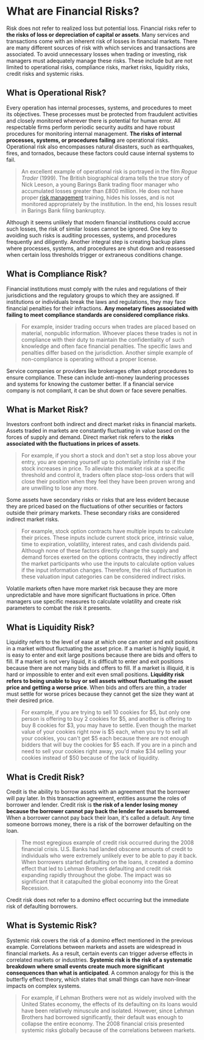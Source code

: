 # What are Financial Risks?

Risk does not refer to realized loss but potential loss. Financial risks refer to **the risks of loss or depreciation of capital or assets**. Many services and transactions come with an inherent risk of losses in financial markets. There are many different sources of risk with which services and transactions are associated. To avoid unnecessary losses when trading or investing, risk managers must adequately manage these risks. These include but are not limited to operational risks, compliance risks, market risks, liquidity risks, credit risks and systemic risks.

## What is Operational Risk?

Every operation has internal processes, systems, and procedures to meet its objectives. These processes must be protected from fraudulent activities and closely monitored wherever there is potential for human error. All respectable firms perform periodic security audits and have robust procedures for monitoring internal management. **The risks of internal processes, systems, or procedures failing** are operational risks. Operational risk also encompasses natural disasters, such as earthquakes, fires, and tornados, because these factors could cause internal systems to fail.

> An excellent example of operational risk is portrayed in the film *Rogue Trader* (1999). The British biographical drama tells the true story of Nick Leeson, a young Barings Bank trading floor manager who accumulated losses greater than £800 million. He does not have proper [risk management](https://natureblocks.com/blog/what-is-risk-management) training, hides his losses, and is not monitored appropriately by the institution. In the end, his losses result in Barings Bank filing bankruptcy.

Although it seems unlikely that modern financial institutions could accrue such losses, the risk of similar losses cannot be ignored. One key to avoiding such risks is auditing processes, systems, and procedures frequently and diligently. Another integral step is creating backup plans where processes, systems, and procedures are shut down and reassessed when certain loss thresholds trigger or extraneous conditions change.

## What is Compliance Risk?

Financial institutions must comply with the rules and regulations of their jurisdictions and the regulatory groups to which they are assigned. If institutions or individuals break the laws and regulations, they may face financial penalties for their infractions. **Any monetary fines associated with failing to meet compliance standards are considered compliance risks**.

> For example, insider trading occurs when trades are placed based on material, nonpublic information. Whoever places these trades is not in compliance with their duty to maintain the confidentiality of such knowledge and often face financial penalties. The specific laws and penalties differ based on the jurisdiction. Another simple example of non-compliance is operating without a proper license.

Service companies or providers like brokerages often adopt procedures to ensure compliance. These can include anti-money laundering processes and systems for knowing the customer better. If a financial service company is not compliant, it can be shut down or face severe penalties.

## What is Market Risk?

Investors confront both indirect and direct market risks in financial markets. Assets traded in markets are constantly fluctuating in value based on the forces of supply and demand. Direct market risk refers to the **risks associated with the fluctuations in prices of assets**.

> For example, if you short a stock and don't set a stop loss above your entry, you are opening yourself up to potentially infinite risk if the stock increases in price. To alleviate this market risk at a specific threshold and control it, traders often place stop-loss orders that will close their position when they feel they have been proven wrong and are unwilling to lose any more.

Some assets have secondary risks or risks that are less evident because they are priced based on the fluctuations of other securities or factors outside their primary markets. These secondary risks are considered indirect market risks.

> For example, stock option contracts have multiple inputs to calculate their prices. These inputs include current stock price, intrinsic value, time to expiration, volatility, interest rates, and cash dividends paid. Although none of these factors directly change the supply and demand forces exerted on the options contracts, they indirectly affect the market participants who use the inputs to calculate option values if the input information changes. Therefore, the risk of fluctuation in these valuation input categories can be considered indirect risks.

Volatile markets often have more market risk because they are more unpredictable and have more significant fluctuations in price. Often managers use specific measures to calculate volatility and create risk parameters to combat the risk it presents.

## What is Liquidity Risk?

Liquidity refers to the level of ease at which one can enter and exit positions in a market without fluctuating the asset price. If a market is highly liquid, it is easy to enter and exit large positions because there are bids and offers to fill. If a market is not very liquid, it is difficult to enter and exit positions because there are not many bids and offers to fill. If a market is illiquid, it is hard or impossible to enter and exit even small positions. **Liquidity risk refers to being unable to buy or sell assets without fluctuating the asset price and getting a worse price**. When bids and offers are thin, a trader must settle for worse prices because they cannot get the size they want at their desired price.

> For example, if you are trying to sell 10 cookies for $5, but only one person is offering to buy 2 cookies for $5, and another is offering to buy 8 cookies for $3, you may have to settle. Even though the market value of your cookies right now is $5 each, when you try to sell all your cookies, you can't get $5 each because there are not enough bidders that will buy the cookies for $5 each. If you are in a pinch and need to sell your cookies right away, you'd make $34 selling your cookies instead of $50 because of the lack of liquidity.

## What is Credit Risk?

Credit is the ability to borrow assets with an agreement that the borrower will pay later. In this transaction agreement, entities assume the roles of borrower and lender. Credit risk is **the risk of a lender losing money because the borrower cannot pay back the lender for assets borrowed**. When a borrower cannot pay back their loan, it's called a default. Any time someone borrows money, there is a risk of the borrower defaulting on the loan.

> The most egregious example of credit risk occurred during the 2008 financial crisis. U.S. Banks had landed obscene amounts of credit to individuals who were extremely unlikely ever to be able to pay it back. When borrowers started defaulting on the loans, it created a domino effect that led to Lehman Brothers defaulting and credit risk expanding rapidly throughout the globe. The impact was so significant that it catapulted the global economy into the Great Recession.

Credit risk does not refer to a domino effect occurring but the immediate risk of defaulting borrowers.

## What is Systemic Risk?

Systemic risk covers the risk of a domino effect mentioned in the previous example. Correlations between markets and assets are widespread in financial markets. As a result, certain events can trigger adverse effects in correlated markets or industries. **Systemic risk is the risk of a systematic breakdown where small events create much more significant consequences than what is anticipated**. A common analogy for this is the butterfly effect theory, which states that small things can have non-linear impacts on complex systems.

> For example, if Lehman Brothers were not as widely involved with the United States economy, the effects of its defaulting on its loans would have been relatively minuscule and isolated. However, since Lehman Brothers had borrowed significantly, their default was enough to collapse the entire economy. The 2008 financial crisis presented systemic risks globally because of the correlations between markets.
